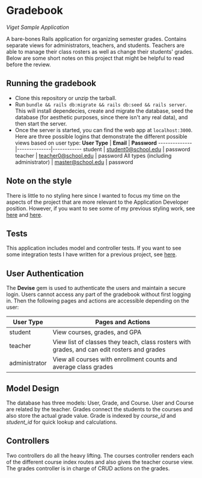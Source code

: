 # Gradebook
*Viget Sample Application*

A bare-bones Rails application for organizing semester grades. Contains separate views for administrators, teachers, and students. Teachers are able to manage their class rosters as well as change their students' grades. Below are some short notes on this project that might be helpful to read before the review.

## Running the gradebook
* Clone this repository or unzip the tarball.
* Run ```bundle && rails db:migrate && rails db:seed && rails server```. This will install dependecies, create and migrate the database, seed the database (for aesthetic purposes, since there isn't any real data), and then start the server.
* Once the server is started, you can find the web app at ```localhost:3000```. Here are three possible logins that demonstrate the different possible views based on user type:
**User Type** | **Email**    | **Password**
--------------|--------------|------------
student       | student0@school.edu | password
teacher       | teacher0@school.edu | password
All types (including administrator) | master@school.edu | password

## Note on the style
There is little to no styling here since I wanted to focus my time on the aspects of the project that are more relevant to the Application Developer position. However, if you want to see some of my previous styling work, see [here](https://github.com/malcolmsgroves/chess-js) and [here](https://github.com/malcolmsgroves/buck-tagger).

## Tests
This application includes model and controller tests. If you want to see some integration tests I have written for a previous project, see [here](https://github.com/malcolmsgroves/buck-tagger).

## User Authentication
The **Devise** gem is used to authenticate the users and maintain a secure login. Users cannot access any part of the gradebook without first logging in. Then the following pages and actions are accessible depending on the user:

**User Type** | **Pages and Actions**
--------------|----------------------
student       | View courses, grades, and GPA
teacher       | View list of classes they teach, class rosters with grades, and can edit rosters and grades
administrator | View all courses with enrollment counts and average class grades

## Model Design
The database has three models: User, Grade, and Course. User and Course are related by the teacher. Grades connect the students to the courses and also store the actual grade value. Grade is indexed by *course_id* and *student_id* for quick lookup and calculations.

## Controllers
Two controllers do all the heavy lifting. The courses controller renders each of the different course index routes and also gives the teacher course view. The grades controller is in charge of CRUD actions on the grades.

